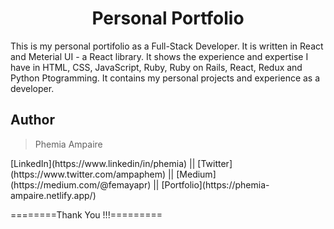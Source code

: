 <h1 align="center">Personal Portfolio</h1>
This is my personal portifolio as a Full-Stack Developer. It is written in React and Meterial UI - a React library. It shows the experience and expertise I have in HTML, CSS, JavaScript, Ruby, Ruby on Rails, React, Redux and Python Ptogramming. It contains my personal projects and experience as a developer.


## Author
<blockquote>
  Phemia Ampaire
</blockquote>
[LinkedIn](https://www.linkedin/in/phemia) || [Twitter](https://www.twitter.com/ampaphem) || [Medium](https://medium.com/@femayapr) || [Portfolio](https://phemia-ampaire.netlify.app/)

========Thank You !!!=========


